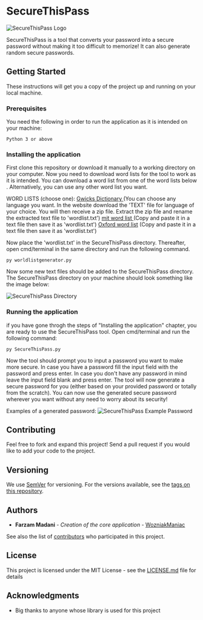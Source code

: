 # SecureThisPass

![SecureThisPass Logo](https://i.imgur.com/VS1tsGY.jpg)

SecureThisPass is a tool that converts your password into a secure password without making it too difficult to memorize! It can also generate random secure passwords.

## Getting Started

These instructions will get you a copy of the project up and running on your local machine.

### Prerequisites

You need the following in order to run the application as it is intended on your machine:

```
Python 3 or above
```

### Installing the application

First clone this repository or download it manually to a working directory on your computer.
Now you need to download word lists for the tool to work as it is intended.
You can download a word list from one of the word lists below . Alternatively, you can use any other word list you want.

WORD LISTS (choose one):
[Gwicks Dictionary ](http://www.gwicks.net/dictionaries.htm) (You can choose any language you want. In the website download the 'TEXT' file for language of your choice. You will then receive a zip file. Extract the zip file and rename the extracted text file to 'wordlist.txt')
[mit word list ](https://www.mit.edu/~ecprice/wordlist.10000)(Copy and paste it in a text file then save it as 'wordlist.txt')
[Oxford word list](https://raw.githubusercontent.com/gokhanyavas/Oxford-3000-Word-List/master/Oxford%203000%20Word%20List%20No%20Spaces.txt) (Copy and paste it in a text file then save it as 'wordlist.txt')

Now place the 'wordlist.txt' in the SecureThisPass directory. Thereafter, open cmd/terminal in the same directory and run the following command.

```
py worldlistgenerator.py
```

Now some new text files should be added to the SecureThisPass directory.
The SecureThisPass directory on your machine should look something like the image below:

![SecureThisPass Directory](https://i.imgur.com/mr3BWUI.png)


### Running the application 

if you have gone throgh the steps of "Installing the application" chapter, you are ready to use the SecureThisPass tool. Open cmd/terminal and run the following command:

```
py SecureThisPass.py
```

Now the tool should prompt you to input a password you want to make more secure.
In case you have a password fill the input field with the password and press enter. In case you don't have any password in mind leave the input field blank and press enter.
The tool will now generate a secure password for you (either based on your provided password or totally from the scratch). You can now use the generated secure password wherever you want without any need to worry about its security! 

Examples of a generated password:
![SecureThisPass Example Password](https://i.imgur.com/iUBvYtv.png)

## Contributing

Feel free to fork and expand this project! Send a pull request if you would like to add your code to the project.

## Versioning

We use [SemVer](http://semver.org/) for versioning. For the versions available, see the [tags on this repository](https://github.com/WozniakManiac/SecureThisPass/releases). 

## Authors

* **Farzam Madani** - *Creation of the core application* - [WozniakManiac](https://github.com/WozniakManiac)

See also the list of [contributors](https://github.com/WozniakManiac/SecureThisPass/contributors) who participated in this project.

## License

This project is licensed under the MIT License - see the [LICENSE.md](https://github.com/WozniakManiac/SecureThisPass/blob/master/LICENSE) file for details

## Acknowledgments

* Big thanks to anyone whose library is used for this project 

